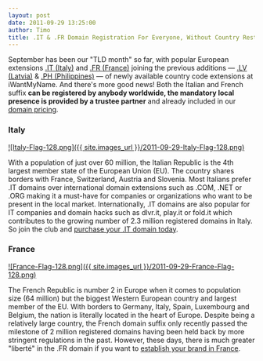 ```yaml
---
layout: post
date: 2011-09-29 13:25:00
author: Timo
title: .IT & .FR Domain Registration For Everyone, Without Country Restrictions
---
```


September has been our "TLD month" so far, with popular European extensions [.IT (Italy)](https://iwantmyname.com/domains/it-italian-domain-name-registration-for-italy) and [.FR (France)](https://iwantmyname.com/domains/fr-french-domain-name-registration-for-france) joining the previous additions &mdash; [.LV (Latvia)](http://blog.iwantmyname.com/2011/09/lv-domain-extension-now-available.html) & [.PH (Philippines)](http://blog.iwantmyname.com/2011/09/ph-domain-added.html) &mdash; of newly available country code extensions at iWantMyName. And there's more good news! Both the Italian and French suffix **can be registered by anybody worldwide, the mandatory local presence is provided by a trustee partner** and already included in our [domain pricing](https://iwantmyname.com/domains/domain-name-registration-list-of-extensions).

### Italy

[![Italy-Flag-128.png]({{ site.images_url }}/2011-09-29-Italy-Flag-128.png)](https://iwantmyname.com/domains/it-italian-domain-name-registration-for-italy)

With a population of just over 60 million, the Italian Republic is the 4th largest member state of the European Union (EU). The country shares borders with France, Switzerland, Austria and Slovenia. Most Italians prefer .IT domains over international domain extensions such as .COM, .NET or .ORG making it a must-have for companies or organizations who want to be present in the local market. Internationally, .IT domains are also popular for IT companies and domain hacks such as dlvr.it, play.it or fold.it which contributes to the growing number of 2.3 million registered domains in Italy. So join the club and [purchase your .IT domain today](https://iwantmyname.com/domains/it-italian-domain-name-registration-for-italy).

### France

[![France-Flag-128.png]({{ site.images_url }}/2011-09-29-France-Flag-128.png)](https://iwantmyname.com/domains/fr-french-domain-name-registration-for-france)

The French Republic is number 2 in Europe when it comes to population size (64 million) but the biggest Western European country and largest member of the EU. With borders to Germany, Italy, Spain, Luxembourg and Belgium, the nation is literally located in the heart of Europe. Despite being a relatively large country, the French domain suffix only recently passed the milestone of 2 million registered domains having been held back by more stringent regulations in the past. However, these days, there is much greater "libert&eacute;" in the .FR domain if you want to [establish your brand in France](https://iwantmyname.com/domains/fr-french-domain-name-registration-for-france).
